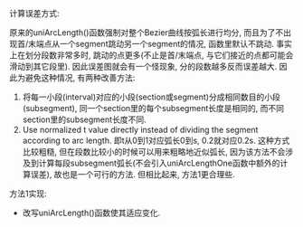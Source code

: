计算误差方式:

原来的uniArcLength()函数强制对整个Bezier曲线按弧长进行均分, 而且为了不出现首/末端点从一个segment跳动另一个segment的情况, 函数里默认不跳动. 事实上在划分段数非常多时, 跳动的点更多(不止是首/末端点, 与它们接近的点都可能会滑动到其它段里). 因此误差图就会有一个怪现象, 分的段数越多反而误差越大. 因此为避免这种情况, 有两种改善方法:

1. 将每一小段(interval)对应的小段(section或segment)分成相同数目的小段(subsegment), 同一个section里的每个subsegment长度是相同的, 而不同section里的subsegment长度不同.
2. Use normalized t value directly instead of dividing the segment according to arc length. 即t从0到1对应弧长0到s, 0.2就对应0.2s. 这种方式比较粗糙, 但在段数比较小的时候可以用来粗略地近似弧长, 因为该方法不会涉及到计算每段subsegment弧长(不会引入uniArcLengthOne函数中额外的计算误差), 故也是一个可行的方法. 但相比起来, 方法1更合理些.

方法1实现:

* 改写uniArcLength()函数使其适应变化.
